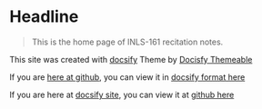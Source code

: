 # Headline

> This is the home page of INLS-161 recitation notes.

This site was created with [docsify](https://docsify.js.org/#/)
Theme by [Docisfy Themeable](https://jhildenbiddle.github.io/docsify-themeable/#/introduction)

If you are [here at github](https://github.com/ljonesdesign/161-recitations), you can view it in [docsify format here](https://ljonesdesign.github.io/161-recitations/#/)

If you are here at [docsify site](https://ljonesdesign.github.io/161-recitations/#/), you can view it at [github here](https://github.com/ljonesdesign/161-recitations)
